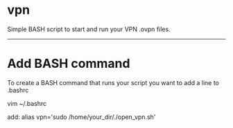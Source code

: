 # vpn
Simple BASH script to start and run your VPN .ovpn files. 

_____________

# Add BASH command 
To create a BASH command that runs your script you want to add a line to .bashrc

vim ~/.bashrc

add:
alias vpn='sudo /home/your_dir/./open_vpn.sh'
